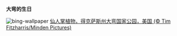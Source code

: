 
**大弯的生日**

![bing-wallpaper](https://www.bing.com/th?id=OHR.BigBendAnniv_ZH-CN3445097868_1920x1080.jpg)
[仙人掌植物，得克萨斯州大弯国家公园，美国 (© Tim Fitzharris/Minden Pictures)](https://www.bing.com/search?q=%E5%A4%A7%E5%BC%AF%E5%9B%BD%E5%AE%B6%E5%85%AC%E5%9B%AD%EF%BC%8C%E5%BE%97%E5%85%8B%E8%90%A8%E6%96%AF%E5%B7%9E&amp;form=hpcapt&amp;mkt=zh-cn)
  